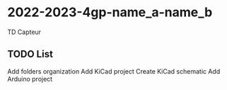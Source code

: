 # 2022-2023-4gp-name_a-name_b

TD Capteur

## TODO List

Add folders organization
Add KiCad project
Create KiCad schematic
Add Arduino project
